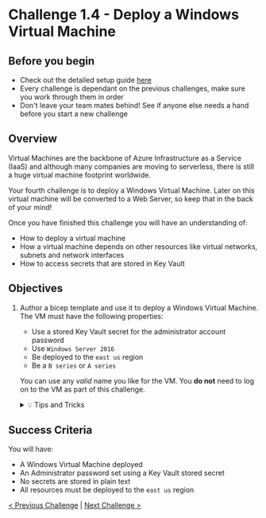 # Challenge 1.4 - Deploy a Windows Virtual Machine

## Before you begin

* Check out the detailed setup guide [here](Setup/readme.md)
* Every challenge is dependant on the previous challenges, make sure you work through them in order
* Don't leave your team mates behind! See if anyone else needs a hand before you start a new challenge

## Overview

Virtual Machines are the backbone of Azure Infrastructure as a Service (IaaS) and although many companies are moving to serverless, there is still a huge virtual machine footprint worldwide.

Your fourth challenge is to deploy a Windows Virtual Machine. Later on this virtual machine will be converted to a Web Server, so keep that in the back of your mind!

Once you have finished this challenge you will have an understanding of:

* How to deploy a virtual machine
* How a virtual machine depends on other resources like virtual networks, subnets and network interfaces
* How to access secrets that are stored in Key Vault

## Objectives

1. Author a bicep template and use it to deploy a Windows Virtual Machine. The VM must have the following properties:
    * Use a stored Key Vault secret for the administrator account password
    * Use `Windows Server 2016`
    * Be deployed to the `east us` region
    * Be a `B series` or `A series`

    You can use any *valid* name you like for the VM.
    You **do not** need to log on to the VM as part of this challenge.

    <details>
    <summary>💡 Tips and Tricks</summary>
    <ul>
        <li>How can you reference a Key Vault secret in a Bicep template? <a href="https://docs.microsoft.com/en-us/azure/azure-resource-manager/bicep/key-vault-parameter?tabs=azure-cli#reference-secrets-in-parameter-file">Here are some more details</a></li>
        <li>Some VM SKUs will be blocked by corporate policy, you need to select a valid SKU, A or B Series only!</li>
    </ul>
    </details>

## Success Criteria

You will have:
 - A Windows Virtual Machine deployed
 - An Administrator password set using a Key Vault stored secret
 - No secrets are stored in plain text
 - All resources must be deployed to the `east us` region

[< Previous Challenge](../1.3/readme.md) | [Next Challenge >](../1.5/readme.md)